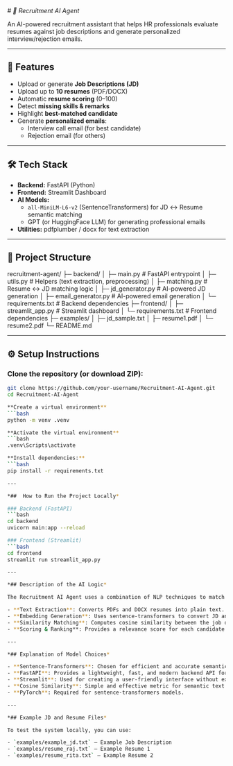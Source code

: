 *# 🤖 Recruitment AI Agent*

An AI-powered recruitment assistant that helps HR professionals evaluate resumes against job descriptions and generate personalized interview/rejection emails.

---

## 🚀 Features
- Upload or generate **Job Descriptions (JD)**
- Upload up to **10 resumes** (PDF/DOCX)
- Automatic **resume scoring** (0–100)
- Detect **missing skills & remarks**
- Highlight **best-matched candidate**
- Generate **personalized emails**:
  - Interview call email (for best candidate)
  - Rejection email (for others)

---

## 🛠️ Tech Stack
- **Backend:** FastAPI (Python)
- **Frontend:** Streamlit Dashboard
- **AI Models:**
  - `all-MiniLM-L6-v2` (SentenceTransformers) for JD ↔ Resume semantic matching
  - GPT (or HuggingFace LLM) for generating professional emails
- **Utilities:** pdfplumber / docx for text extraction

---

## 📂 Project Structure
recruitment-agent/
├─ backend/
│ ├─ main.py # FastAPI entrypoint
│ ├─ utils.py # Helpers (text extraction, preprocessing)
│ ├─ matching.py # Resume ↔ JD matching logic
│ ├─ jd_generator.py # AI-powered JD generation
│ ├─ email_generator.py # AI-powered email generation
│ └─ requirements.txt # Backend dependencies
├─ frontend/
│ ├─ streamlit_app.py # Streamlit dashboard
│ └─ requirements.txt # Frontend dependencies
├─ examples/
│ ├─ jd_sample.txt
│ ├─ resume1.pdf
│ └─ resume2.pdf
└─ README.md

---

## ⚙️ Setup Instructions

###  **Clone the repository** (or download ZIP):

```bash
git clone https://github.com/your-username/Recruitment-AI-Agent.git
cd Recruitment-AI-Agent

**Create a virtual environment**
```bash
python -m venv .venv

**Activate the virtual environment**
```bash
.venv\Scripts\activate

**Install dependencies:**
```bash
pip install -r requirements.txt

---

*##  How to Run the Project Locally*

### Backend (FastAPI)
```bash
cd backend
uvicorn main:app --reload

### Frontend (Streamlit)
```bash
cd frontend
streamlit run streamlit_app.py

---

*## Description of the AI Logic*

The Recruitment AI Agent uses a combination of NLP techniques to match resumes with job descriptions:

- **Text Extraction**: Converts PDFs and DOCX resumes into plain text.
- **Embedding Generation**: Uses sentence-transformers to convert JD and resume text into numerical embeddings.
- **Similarity Matching**: Computes cosine similarity between the job description and each resume to rank candidates.
- **Scoring & Ranking**: Provides a relevance score for each candidate and ranks them accordingly.

---

*## Explanation of Model Choices*

- **Sentence-Transformers**: Chosen for efficient and accurate semantic text embeddings.  
- **FastAPI**: Provides a lightweight, fast, and modern backend API for serving requests.  
- **Streamlit**: Used for creating a user-friendly interface without extensive frontend coding.  
- **Cosine Similarity**: Simple and effective metric for semantic text comparison.  
- **PyTorch**: Required for sentence-transformers models.

---

*## Example JD and Resume Files*

To test the system locally, you can use:

- `examples/example_jd.txt` – Example Job Description  
- `examples/resume_raj.txt` – Example Resume 1  
- `examples/resume_rita.txt` – Example Resume 2
